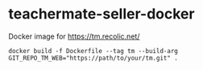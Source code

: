 # teachermate-seller-docker
Docker image for https://tm.recolic.net/


```
docker build -f Dockerfile --tag tm --build-arg GIT_REPO_TM_WEB="https://path/to/your/tm.git" .
```
